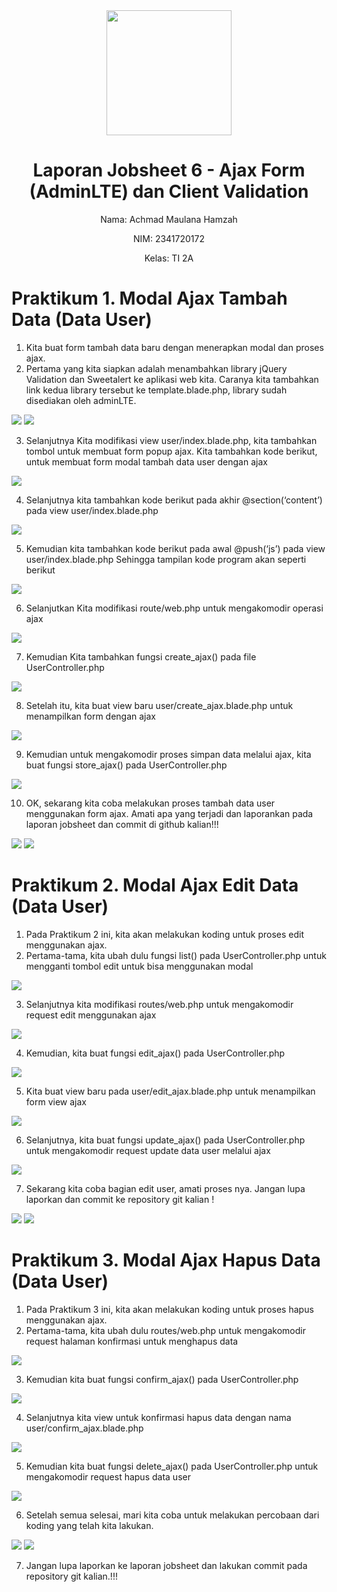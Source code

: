 <div style="text-align: center;">
  <img src="image/LogoPolinema.jpg" width="200">
</div>

<h1 style="text-align: center;">Laporan Jobsheet 6 - Ajax Form (AdminLTE) dan Client Validation</h1>

<p style="text-align: center;">Nama: Achmad Maulana Hamzah</p>
<p style="text-align: center;">NIM: 2341720172</p>
<p style="text-align: center;">Kelas: TI 2A</p>

# Praktikum 1. Modal Ajax Tambah Data (Data User)
1. Kita buat form tambah data baru dengan menerapkan modal dan proses ajax.
2. Pertama yang kita siapkan adalah menambahkan library jQuery Validation dan
Sweetalert ke aplikasi web kita. Caranya kita tambahkan link kedua library tersebut ke
template.blade.php, library sudah disediakan oleh adminLTE.

<img src="image/p1.2-1.png">

<img src="image/p1.2-2.png">

3. Selanjutnya Kita modifikasi view user/index.blade.php, kita tambahkan tombol untuk
membuat form popup ajax.
Kita tambahkan kode berikut, untuk membuat form modal tambah data user dengan ajax

<img src="image/p1.3.png">

4. Selanjutnya kita tambahkan kode berikut pada akhir @section(‘content’) pada view
user/index.blade.php

<img src="image/p1.4.png">

5. Kemudian kita tambahkan kode berikut pada awal @push(‘js’) pada view
user/index.blade.php
Sehingga tampilan kode program akan seperti berikut

<img src="image/p1.5.png">

6. Selanjutkan Kita modifikasi route/web.php untuk mengakomodir operasi ajax

<img src="image/p1.6.png">

7. Kemudian Kita tambahkan fungsi create_ajax() pada file UserController.php

<img src="image/p1.7.png">

8. Setelah itu, kita buat view baru user/create_ajax.blade.php untuk menampilkan form
dengan ajax

<img src="image/p1.8.png">

9. Kemudian untuk mengakomodir proses simpan data melalui ajax, kita buat fungsi
store_ajax() pada UserController.php

<img src="image/p1.9.png">

10. OK, sekarang kita coba melakukan proses tambah data user menggunakan form ajax.
Amati apa yang terjadi dan laporankan pada laporan jobsheet dan commit di github
kalian!!!

<img src="image/p1.10-1.png">

<img src="image/p1.10-2.png">

# Praktikum 2. Modal Ajax Edit Data (Data User)
1. Pada Praktikum 2 ini, kita akan melakukan koding untuk proses edit menggunakan ajax.
2. Pertama-tama, kita ubah dulu fungsi list() pada UserController.php untuk mengganti
tombol edit untuk bisa menggunakan modal

<img src="image/p2.2.png">

3. Selanjutnya kita modifikasi routes/web.php untuk mengakomodir request edit
menggunakan ajax

<img src="image/p2.3.png">

4. Kemudian, kita buat fungsi edit_ajax() pada UserController.php

<img src="image/p2.4.png">

5. Kita buat view baru pada user/edit_ajax.blade.php untuk menampilkan form view
ajax

<img src="image/p2.5.png">

6. Selanjutnya, kita buat fungsi update_ajax() pada UserController.php untuk
mengakomodir request update data user melalui ajax

<img src="image/p2.6.png">

7. Sekarang kita coba bagian edit user, amati proses nya. Jangan lupa laporkan dan commit
ke repository git kalian !

<img src="image/p2.7-1.png">

<img src="image/p2.7-2.png">

# Praktikum 3. Modal Ajax Hapus Data (Data User)
1. Pada Praktikum 3 ini, kita akan melakukan koding untuk proses hapus menggunakan ajax.
2. Pertama-tama, kita ubah dulu routes/web.php untuk mengakomodir request halaman
konfirmasi untuk menghapus data

<img src="image/p3.2.png">

3. Kemudian kita buat fungsi confirm_ajax() pada UserController.php

<img src="image/p3.3.png">

4. Selanjutnya kita view untuk konfirmasi hapus data dengan nama
user/confirm_ajax.blade.php

<img src="image/p3.4.png">

5. Kemudian kita buat fungsi delete_ajax() pada UserController.php untuk
mengakomodir request hapus data user

<img src="image/p3.5.png">

6. Setelah semua selesai, mari kita coba untuk melakukan percobaan dari koding yang telah
kita lakukan.

<img src="image/p3.6-1.png">

<img src="image/p3.6-2.png">

7. Jangan lupa laporkan ke laporan jobsheet dan lakukan commit pada repository git
kalian.!!!